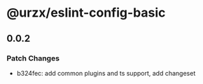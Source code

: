 # @urzx/eslint-config-basic

## 0.0.2

### Patch Changes

- b324fec: add common plugins and ts support, add changeset
